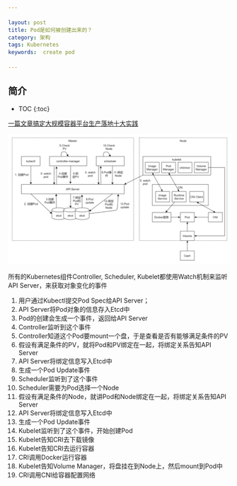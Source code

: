```yaml
---

layout: post
title: Pod是如何被创建出来的？
category: 架构
tags: Kubernetes
keywords:  create pod

---
```


## 简介

* TOC
{:toc}

[一篇文章搞定大规模容器平台生产落地十大实践](https://mp.weixin.qq.com/s/Cv4i5bxseMEwx1C_Annqig)

![](/public/upload/kubernetes/create_pod.png)

所有的Kubernetes组件Controller, Scheduler, Kubelet都使用Watch机制来监听API Server，来获取对象变化的事件

1. 用户通过Kubectl提交Pod Spec给API Server；
2. API Server将Pod对象的信息存入Etcd中
3. Pod的创建会生成一个事件，返回给API Server
4. Controller监听到这个事件
5. Controller知道这个Pod要mount一个盘，于是查看是否有能够满足条件的PV
6. 假设有满足条件的PV，就将Pod和PV绑定在一起，将绑定关系告知API Server
7. API Server将绑定信息写入Etcd中
8. 生成一个Pod Update事件
9. Scheduler监听到了这个事件
10. Scheduler需要为Pod选择一个Node
11. 假设有满足条件的Node，就讲Pod和Node绑定在一起，将绑定关系告知API Server
12. API Server将绑定信息写入Etcd中
13. 生成一个Pod Update事件
14. Kubelet监听到了这个事件，开始创建Pod
15. Kubelet告知CRI去下载镜像
16. Kubelet告知CRI去运行容器
17. CRI调用Docker运行容器
18. Kubelet告知Volume Manager，将盘挂在到Node上，然后mount到Pod中
19. CRI调用CNI给容器配置网络